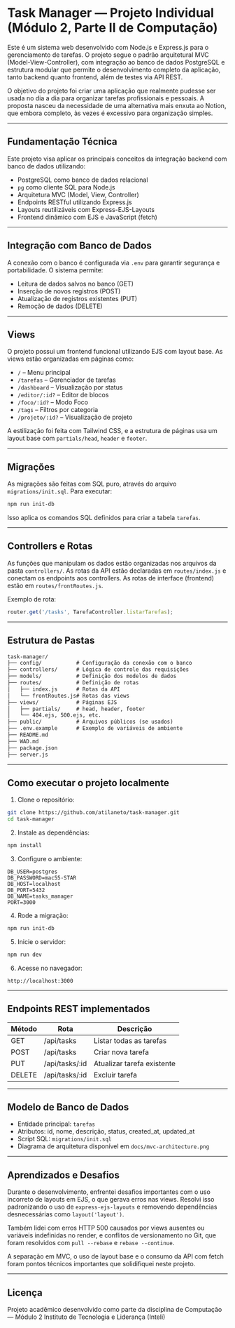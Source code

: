 # Task Manager — Projeto Individual (Módulo 2, Parte II de Computação)

Este é um sistema web desenvolvido com Node.js e Express.js para o gerenciamento de tarefas. O projeto segue o padrão arquitetural MVC (Model-View-Controller), com integração ao banco de dados PostgreSQL e estrutura modular que permite o desenvolvimento completo da aplicação, tanto backend quanto frontend, além de testes via API REST.

O objetivo do projeto foi criar uma aplicação que realmente pudesse ser usada no dia a dia para organizar tarefas profissionais e pessoais. A proposta nasceu da necessidade de uma alternativa mais enxuta ao Notion, que embora completo, às vezes é excessivo para organização simples.

---

## Fundamentação Técnica

Este projeto visa aplicar os principais conceitos da integração backend com banco de dados utilizando:

- PostgreSQL como banco de dados relacional
- `pg` como cliente SQL para Node.js
- Arquitetura MVC (Model, View, Controller)
- Endpoints RESTful utilizando Express.js
- Layouts reutilizáveis com Express-EJS-Layouts
- Frontend dinâmico com EJS e JavaScript (fetch)

---

## Integração com Banco de Dados

A conexão com o banco é configurada via `.env` para garantir segurança e portabilidade. O sistema permite:

- Leitura de dados salvos no banco (GET)
- Inserção de novos registros (POST)
- Atualização de registros existentes (PUT)
- Remoção de dados (DELETE)

---

## Views

O projeto possui um frontend funcional utilizando EJS com layout base. As views estão organizadas em páginas como:

- `/` – Menu principal
- `/tarefas` – Gerenciador de tarefas
- `/dashboard` – Visualização por status
- `/editor/:id?` – Editor de blocos
- `/foco/:id?` – Modo Foco
- `/tags` – Filtros por categoria
- `/projeto/:id?` – Visualização de projeto

A estilização foi feita com Tailwind CSS, e a estrutura de páginas usa um layout base com `partials/head`, `header` e `footer`.

---

## Migrações

As migrações são feitas com SQL puro, através do arquivo `migrations/init.sql`. Para executar:

```bash
npm run init-db
````

Isso aplica os comandos SQL definidos para criar a tabela `tarefas`.

---

## Controllers e Rotas

As funções que manipulam os dados estão organizadas nos arquivos da pasta `controllers/`. As rotas da API estão declaradas em `routes/index.js` e conectam os endpoints aos controllers. As rotas de interface (frontend) estão em `routes/frontRoutes.js`.

Exemplo de rota:

```js
router.get('/tasks', TarefaController.listarTarefas);
```

---

## Estrutura de Pastas

```markdown
task-manager/
├── config/           # Configuração da conexão com o banco
├── controllers/      # Lógica de controle das requisições
├── models/           # Definição dos modelos de dados
├── routes/           # Definição de rotas
│   ├── index.js      # Rotas da API
│   └── frontRoutes.js# Rotas das views
├── views/            # Páginas EJS
│   ├── partials/     # head, header, footer
│   └── 404.ejs, 500.ejs, etc.
├── public/           # Arquivos públicos (se usados)
├── .env.example      # Exemplo de variáveis de ambiente
├── README.md
├── WAD.md
├── package.json
├── server.js
```

---

## Como executar o projeto localmente

1. Clone o repositório:

```bash
git clone https://github.com/atilaneto/task-manager.git
cd task-manager
```

2. Instale as dependências:

```bash
npm install
```

3. Configure o ambiente:

```env
DB_USER=postgres
DB_PASSWORD=mac55-STAR
DB_HOST=localhost
DB_PORT=5432
DB_NAME=tasks_manager
PORT=3000
```

4. Rode a migração:

```bash
npm run init-db
```

5. Inicie o servidor:

```bash
npm run dev
```

6. Acesse no navegador:

```
http://localhost:3000
```

---

## Endpoints REST implementados

| Método | Rota            | Descrição                  |
| ------ | --------------- | -------------------------- |
| GET    | /api/tasks      | Listar todas as tarefas    |
| POST   | /api/tasks      | Criar nova tarefa          |
| PUT    | /api/tasks/\:id | Atualizar tarefa existente |
| DELETE | /api/tasks/\:id | Excluir tarefa             |

---

## Modelo de Banco de Dados

* Entidade principal: `tarefas`
* Atributos: id, nome, descrição, status, created\_at, updated\_at
* Script SQL: `migrations/init.sql`
* Diagrama de arquitetura disponível em `docs/mvc-architecture.png`

---

## Aprendizados e Desafios

Durante o desenvolvimento, enfrentei desafios importantes com o uso incorreto de layouts em EJS, o que gerava erros nas views. Resolvi isso padronizando o uso de `express-ejs-layouts` e removendo dependências desnecessárias como `layout('layout')`.

Também lidei com erros HTTP 500 causados por views ausentes ou variáveis indefinidas no render, e conflitos de versionamento no Git, que foram resolvidos com `pull --rebase` e `rebase --continue`.

A separação em MVC, o uso de layout base e o consumo da API com fetch foram pontos técnicos importantes que solidifiquei neste projeto.

---

## Licença

Projeto acadêmico desenvolvido como parte da disciplina de Computação — Módulo 2
Instituto de Tecnologia e Liderança (Inteli)
